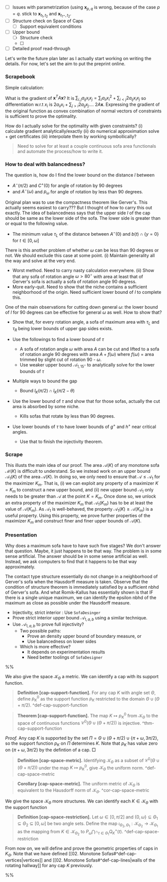 - [ ] Issues with parametrization (using $\mathbf{x}_{p, q}$ is wrong, because of the case $p = q$. stick to $\mathbf{x}_{t_1, t_2}$ and $\mathbf{x}_{t_1 - , t_2}$.
- [ ] Structure check on Space of Caps
	- [ ] Support equivalent conditions
- [ ] Upper bound 
	- [ ] Structure check
	- [ ] 
- [ ] Detailed proof read-through

Let's write the future plan later as I actually start working on writing the details. For now, let's set the aim to put the preprint online.

### Scrapebook

Simple calculation:

What is the gradient of $\mathbf{x}^T A \mathbf{x}$? It is $\sum_{i, j} a_{ij} x_i x_j = \sum_i a_{ii} x_i^2 + \sum_{i < j} 2a_{ij} x_i x_j$ so differentiation w.r.t $x_i$ is $2a_{ii}x_i + \sum_{j > i} 2a_{ij} x_j$.... $2A \mathbf{x}$. Expressing the gradient of the original function as convex combination of normal vectors of constraints is sufficient to prove the optimality.

How do I actually solve for the optimality with given constraints?
(i) calculate gradient analytically/exactly
(ii) do numerical approximation solve + get certificates
(iii) interpolate them by working symbollically?

> Need to solve for at least a couple continuous sofa area functionals and automate the process/how to write it.

### How to deal with balancedness?

The question is, how do I find the lower bound on the distance $l$ between 
- $A^-(\pi/2)$ and $C^+(0)$ for angle of rotation by 90 degrees
- and $A^-(\omega)$ and $p_\omega$ for angle of rotation by less than 90 degrees.

Original plan was to use the compactness theorem like Gerver's. This actually seems easiest to carry???
But I thought of how to carry this out exactly. The idea of balancedness says that the upper side $l$ of the cap should be same as the lower side of the sofa. The lower side is greater than or equal to the following value.

- The minimum value $\tau_L$ of the distance between $A^-(0)$ and $b(t)\cap \{y=0\}$ for $t \in [0, \omega]$

There is this another problem of whether $\omega$ can be less than 90 degrees or not. We should exclude this case at some point. 
(i) Maintain generality all the way and solve at the very end.
- Worst method. Need to carry nasty calculation everywhere.
(ii) Show that any sofa of rotation angle $\omega > 80^\circ$ with area at least that of Gerver's sofa is actually a sofa of rotation angle 90 degress.
- More early-quit. Need to show that the niche contains a sufficient neighborhood of the origin. Need sufficient lower bound of $l$ to complete this.

One of the main observations for cutting down general $\omega$: the lower bound of $l$ for 90 degrees can be effective for general $\omega$ as well.
How to show that? 


- Show that, for every rotation angle, a sofa of maximum area with $\tau_L$ and $\tau_R$ being lower bounds of upper gap sides exists.
- Use the followings to find a lower bound of $\tau$
	- A sofa of rotation angle $\omega$ with area $A$ can be cut and lifted to a sofa of rotation angle 90 degrees with area $A + f(\omega)$ where $f(\omega)$ = area trimmed by slight cut of rotation 90 - $\omega$.
	- Use weaker upper bound $\mathcal{A}_{1, 15^\circ}$ to analytically solve for the lower bounds of $\tau$

- Multiple ways to bound the gap
	- Bound $l_K(\pi/2) \cap l_K(\pi/2 - \theta)$ 

- Use the lower bound of $\tau$ and show that for those sofas, actually the cut area is absorbed by some niche.
	- Kills sofas that rotate by less than 90 degrees.
- Use lower bounds of $\tau$ to have lower bounds of $g^+$ and $h^+$ near critical angles.
	- Use that to finish the injectivity theorem.

### Scrape

This illusts the main idea of our proof. The area $\mathcal{A}(K)$ of any monotone sofa $\mathcal{M}(K)$ is difficult to understand. So we instead work on an upper bound $\mathcal{A}_1(K)$ of the area $\mathcal{A}(K)$. In doing so, we only need to ensure that $\mathcal{A} \leq \mathcal{A}_1$ for the maximizer $K_m$. That is, (i) we can exploit any property of a maximizer $K = K_m$ to construct a new upper bound, and (ii) new upper bound $\mathcal{A}_1$ only needs to be greater than $\mathcal{A}$ at the point $K = K_m$. Once done so, we unlock an extra property of the maximizer $K_m$ that $\mathcal{A}_1(K_m)$ has to be at least the value of $\mathcal{A}(K_m)$. As $\mathcal{A}_1$ is well-behaved, the property $\mathcal{A}_1(K) \geq \mathcal{A}(K_m)$ is a useful property. Using this property, we prove further properties of the maximizer $K_m$ and construct finer and finer upper bounds of $\mathcal{A}(K)$.

### Presentation

Why does a maximum sofa have to have such five stages?
We don't answer that question.
Maybe, it just happens to be that way. The problem is in some sense artificial. The answer should be in some sense artificial as well.
Instead, we ask computers to find that it happens to be that way approximately.

The contact type structure essentially do not change in a neighborhood of Gerver's sofa when the Hausdorff measure is taken. Observe that the condition of structure theorem is immediately satisfied by a sufficient nbhd of Gerver's sofa. And what Romik-Kallus has essentially shown is that IF there is a single unique maximum, we can identify the epsilon nbhd of the maximum as close as possible under the Hausdorff measure.

- Injectivity, strict interior : Use `SofaDesinger`
- Prove strict interior upper bound $\mathcal{A}_{1, a, b}$ using a similar technique.
- Use $\mathcal{A}_{1, a, b}$ to prove full injectivity?
	- Two possible paths:
		- Prove an density upper bound of boundary measure, or
		- Use balancedness on lower sides
	- Which is more effective? 
		- It depends on experimentation results
		- Need better toolings of `SofaDesigner`

%%

We also give the space $\mathcal{K}_\Theta$ a metric. We can identify a cap with its support function.

> __Definition [cap-support-function].__ For any cap $K$ with angle set $\Theta$, define $p_K^0$ as the support function $p_K$ restricted to the domain $\Theta \cup (\Theta + \pi/2)$. ^def-cap-support-function

> __Theorem [cap-support-function].__ The map $K \mapsto p_K^0$ from $\mathcal{K}_\Theta$ to the space of continuous functions $\mathcal{C}^0(\Theta \cup (\Theta + \pi/2))$ is injective. ^thm-cap-support-function

_Proof._ Any cap $K$ is supported by the set $\Pi = \Theta \cup (\Theta + \pi/2) \cup \{\pi + \omega, 3\pi/2\}$, so the support function $p_K$ on $\Pi$ determines $K$. Note that $p_K$ has value zero on $\{\pi + \omega, 3\pi/2\}$ by the defintion of a cap. □

> __Definition [cap-space-metric].__ Identifying $\mathcal{K}_\Theta$ as a subset of $\mathcal{C}^0(\Theta \cup (\Theta + \pi/2))$ under the map $K \mapsto p_K^0$, give $\mathcal{K}_\Theta$ the uniform norm. ^def-cap-space-metric

> __Corollary [cap-space-metric].__ The uniform metric of $\mathcal{K}_\Theta$ is equivalent to the Hausdorff norm of $\mathcal{K}_\Theta$. ^cor-cap-space-metric

We give the space $\mathcal{K}_\Theta$ more structures. We can identify each $K \in \mathcal{K}_\Theta$ with the support function 

> __Definition [cap-space-restriction].__ Let $\omega \in [0, \pi/2]$ and $\left\{ 0, \omega \right\} \subseteq \Theta_1 \subseteq \Theta_2 \subseteq [0, \omega]$ be two angle sets. Define the map $\iota_{\Theta_2, \Theta_1} : \mathcal{K}_{\Theta_2} \to \mathcal{K}_{\Theta_1}$ as the mapping from $K \in \mathcal{K}_{\Theta_2}$ to $P_\omega \bigcap \cap_{t \in \Theta_1} Q^+_{K}(t)$. ^def-cap-space-restriction

From now on, we will define and prove the geometric properties of caps in $K_\Theta$. Note that we have defined [[02. Monotone Sofas#^def-cap-vertices|vertices]] and [[02. Monotone Sofas#^def-cap-lines|walls of the rotating hallway]] for any cap $K$ previously.

%%